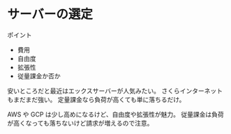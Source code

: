 # サーバーの選定

ポイント

-   費用
-   自由度
-   拡張性
-   従量課金か否か

安いところだと最近はエックスサーバーが人気みたい。
さくらインターネットもまだまだ強い。
定量課金なら負荷が高くても単に落ちるだけ。

AWS や GCP は少し高めになるけど、自由度や拡張性が魅力。
従量課金は負荷が高くなっても落ちないけど請求が増えるので注意。
